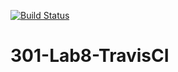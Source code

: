 [![Build Status](https://travis-ci.org/jnirwin91/Lab8.svg?branch=main)](https://travis-ci.org/jnirwin91/Lab8)

# 301-Lab8-TravisCI
